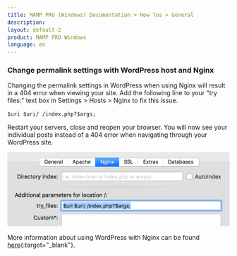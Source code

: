 ```yaml
---
title: MAMP PRO (Windows) Documentation > How Tos > General
description: 
layout: default-2
product: MAMP PRO Windows
language: en
---
```


### Change permalink settings with WordPress host and Nginx

Changing the permalink settings in WordPress when using Nginx will result in a 404 error when viewing your site. Add the following line to your "try files:" text box in Settings > Hosts > Nginx to fix this issue. 

```
$uri $uri/ /index.php?$args;
```
 
Restart your servers, close and reopen your browser. You will now see your individual posts instead of a 404 error when navigating through your WordPress site.
 
![MAMP](/en/MAMP-PRO-Mac/How-Tos/General/SetupWPwithNginx/permalinks.png)
 
More information about using WordPress with Nginx can be found [here](https://www.nginx.com/resources/wiki/start/topics/recipes/wordpress/){:target="_blank"}.